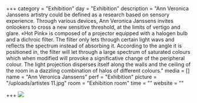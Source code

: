+++
category = "Exhibition"
day = "Exhibition"
description = "Ann Veronica Janssens artistry could be defined as a research based on sensory experience. Through various devices, Ann Veronica Janssens invites onlookers to cross a new sensitive threshold, at the limits of vertigo and glare. «Hot Pink» is composed of a projector equipped with a halogen bulb and a dichroic filter. The filter only lets through certain light wavs and reflects the spectrum instead of absorbing it. According to the angle it is positioned in, the filter will let through a large spectrum of saturated colours which when modified will provoke a significative change of the peripheral colour. The light projection disperses itself along the walls and the ceiling of the room in a dazzling combination of halos of different colours."
media = []
name = "Ann Veronica Janssens"
perf = "Exhibition"
picture = "/uploads/artistes 11.jpg"
room = "Exhibition room"
time = ""
website = ""

+++
![](/uploads/AnnVeroBitter-salty-acid-sweet-2019.jpg)